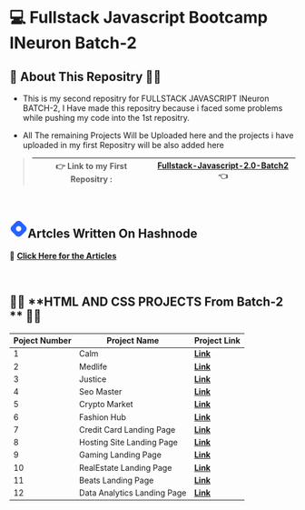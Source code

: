 # 💻 Fullstack Javascript Bootcamp INeuron Batch-2

## 🖖 About This Repositry 🙋‍♂️

* This is my second repositry for FULLSTACK JAVASCRIPT INeuron BATCH-2, I Have made this repositry because i faced some problems while pushing my code into the 1st repositry.

* All The remaining Projects Will be Uploaded here and the projects i have uploaded in my first Repositry will be also added here 

> 👉 Link to my First Repositry : | **[Fullstack-Javascript-2.0-Batch2](https://github.com/DeepakKumarDKN/Fullstack-Javascript-2.0-Batch2)** 👈
> --------------------------------|---------------------------------------------------------------------------------------------------------
</br>


##  ![Hashnode](./Icons%20Folder/icons8-hashnode-32.png)Artcles Written On Hashnode 
📁 **[Click Here for the Articles](https://github.com/DeepakKumarDKN/Fullstack-Javascript-Ineuron-Batch-2/tree/main/Articles)**

<br>

## 🧞‍♂️ **HTML AND CSS PROJECTS From Batch-2 ** 🧞‍♂️

Poject Number | Project Name | Project Link
---------|----------|---------
 1 | Calm | **[Link](https://github.com/DeepakKumarDKN/Fullstack-Javascript-2.0-Batch2/tree/main/Week%203%20Projects%20Html%20Css/Project%201)**
 2 | Medlife | **[Link](https://github.com/DeepakKumarDKN/Fullstack-Javascript-2.0-Batch2/tree/main/Week%203%20Projects%20Html%20Css/Project%202)**
 3 | Justice | **[Link](https://github.com/DeepakKumarDKN/Fullstack-Javascript-2.0-Batch2/tree/main/Week%203%20Projects%20Html%20Css/Project%203)**
 4 | Seo Master | **[Link](https://github.com/DeepakKumarDKN/Fullstack-Javascript-2.0-Batch2/tree/main/Week%20Four%20HTML%20Css%20Projects/Project%201)**
 5 | Crypto Market | **[Link](https://github.com/DeepakKumarDKN/Fullstack-Javascript-2.0-Batch2/tree/main/Week%20Four%20HTML%20Css%20Projects/Project%202)**
 6 | Fashion Hub | **[Link](https://github.com/DeepakKumarDKN/Fullstack-Javascript-2.0-Batch2/tree/main/Week%20Four%20HTML%20Css%20Projects/Project%203)**
 7 | Credit Card Landing Page |  **[Link](https://github.com/DeepakKumarDKN/Fullstack-Javascript-2.0-Batch2/tree/main/HTML%20and%20CSS/01_Project-%20Credit%20Card%20Landing%20Page)**
 8 | Hosting Site Landing Page |  **[Link](https://github.com/DeepakKumarDKN/Fullstack-Javascript-2.0-Batch2/tree/main/HTML%20and%20CSS/02_Project-%20Hosting%20Site%20Landing%20Page)**
 9 | Gaming Landing Page |  **[Link](https://github.com/DeepakKumarDKN/Fullstack-Javascript-2.0-Batch2/tree/main/HTML%20and%20CSS/03_Project-%20Gaming%20Landing%20Page)**
 10| RealEstate Landing Page |  **[Link](https://github.com/DeepakKumarDKN/Fullstack-Javascript-2.0-Batch2/tree/main/HTML%20and%20CSS/04_Project-%20Real%20Estate%20Landing%20Page)**
 11| Beats Landing Page |  **[Link](https://github.com/DeepakKumarDKN/Fullstack-Javascript-2.0-Batch2/tree/main/HTML%20and%20CSS/05_Project-%20Beats%20Landing%20Page)**
 12| Data Analytics Landing Page |  **[Link](https://github.com/DeepakKumarDKN/Fullstack-Javascript-2.0-Batch2/tree/main/HTML%20and%20CSS/06_Project-%20Data%20Analytics%20Landing%20Page)**